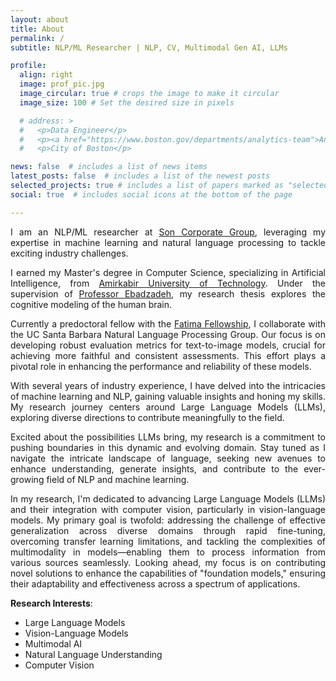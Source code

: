 ```yaml
---
layout: about
title: About
permalink: /
subtitle: NLP/ML Researcher | NLP, CV, Multimodal Gen AI, LLMs

profile:
  align: right
  image: prof_pic.jpg
  image_circular: true # crops the image to make it circular
  image_size: 100 # Set the desired size in pixels

  # address: >
  #   <p>Data Engineer</p>
  #   <p><a href="https://www.boston.gov/departments/analytics-team">Analytics Team</a></p>
  #   <p>City of Boston</p>

news: false  # includes a list of news items
latest_posts: false  # includes a list of the newest posts
selected_projects: true # includes a list of papers marked as "selected={true}"
social: true  # includes social icons at the bottom of the page

---
```


<div style="text-align: justify;">

I am an NLP/ML researcher at [Son Corporate Group](https://son-global.com/), leveraging my expertise in machine learning and natural language processing to tackle exciting industry challenges.

I earned my Master's degree in Computer Science, specializing in Artificial Intelligence, from [Amirkabir University of Technology](https://aut.ac.ir/en). Under the supervision of [Professor Ebadzadeh](https://aut.ac.ir/cv/2130/MOHAMMAD-MEHDI-EBADZADEH), my research thesis explores the cognitive modeling of the human brain.

Currently a predoctoral fellow with the [Fatima Fellowship](https://www.fatimafellowship.com/), I collaborate with the UC Santa Barbara Natural Language Processing Group. Our focus is on developing robust evaluation metrics for text-to-image models, crucial for achieving more faithful and consistent assessments. This effort plays a pivotal role in enhancing the performance and reliability of these models.

With several years of industry experience, I have delved into the intricacies of machine learning and NLP, gaining valuable insights and honing my skills. My research journey centers around Large Language Models (LLMs), exploring diverse directions to contribute meaningfully to the field.

Excited about the possibilities LLMs bring, my research is a commitment to pushing boundaries in this dynamic and evolving domain. Stay tuned as I navigate the intricate landscape of language, seeking new avenues to enhance understanding, generate insights, and contribute to the ever-growing field of NLP and machine learning.

In my research, I'm dedicated to advancing Large Language Models (LLMs) and their integration with computer vision, particularly in vision-language models. My primary goal is twofold: addressing the challenge of effective generalization across diverse domains through rapid fine-tuning, overcoming transfer learning limitations, and tackling the complexities of multimodality in models—enabling them to process information from various sources seamlessly. Looking ahead, my focus is on contributing novel solutions to enhance the capabilities of "foundation models," ensuring their adaptability and effectiveness across a spectrum of applications.

</div>

**Research Interests**:
- Large Language Models
- Vision-Language Models
- Multimodal AI
- Natural Language Understanding
- Computer Vision
